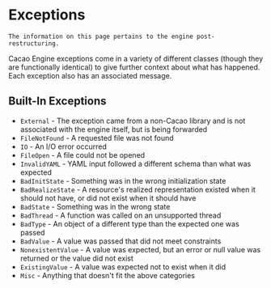 # Exceptions

```{topic} This page is **up-to-date**! 
The information on this page pertains to the engine post-restructuring.
```

Cacao Engine exceptions come in a variety of different classes (though they are functionally identical) to give further context about what has happened. Each exception also has an associated message. 

## Built-In Exceptions
* `External` - The exception came from a non-Cacao library and is not associated with the engine itself, but is being forwarded
* `FileNotFound` - A requested file was not found
* `IO` - An I/O error occurred
* `FileOpen` - A file could not be opened
* `InvalidYAML` - YAML input followed a different schema than what was expected
* `BadInitState` - Something was in the wrong initialization state
* `BadRealizeState` - A resource's realized representation existed when it should not have, or did not exist when it should have
* `BadState` - Something was in the wrong state
* `BadThread` - A function was called on an unsupported thread
* `BadType` - An object of a different type than the expected one was passed
* `BadValue` - A value was passed that did not meet constraints
* `NonexistentValue` - A value was expected, but an error or null value was returned or the value did not exist
* `ExistingValue` - A value was expected not to exist when it did
* `Misc` - Anything that doesn't fit the above categories

